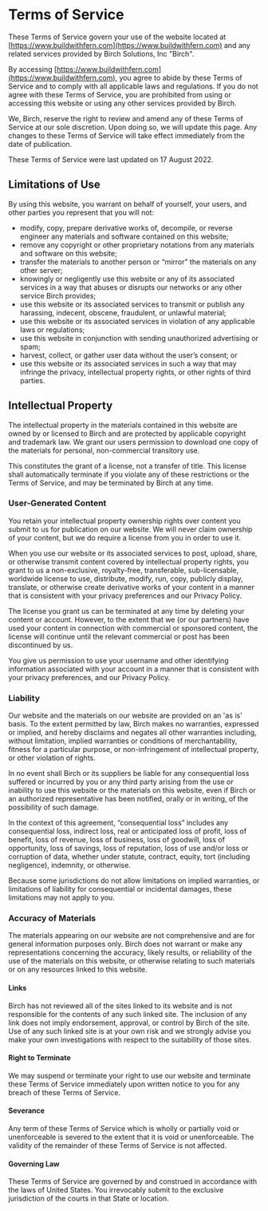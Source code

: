 # Terms of Service

These Terms of Service govern your use of the website located at [https://www.buildwithfern.com](https://www.buildwithfern.com) and any related services provided by Birch Solutions, Inc "Birch".

By accessing [https://www.buildwithfern.com](https://www.buildwithfern.com), you agree to abide by these Terms of Service and to comply with all applicable laws and regulations. If you do not agree with these Terms of Service, you are prohibited from using or accessing this website or using any other services provided by Birch.

We, Birch, reserve the right to review and amend any of these Terms of Service at our sole discretion. Upon doing so, we will update this page. Any changes to these Terms of Service will take effect immediately from the date of publication.

These Terms of Service were last updated on 17 August 2022.

## Limitations of Use

By using this website, you warrant on behalf of yourself, your users, and other parties you represent that you will not:

- modify, copy, prepare derivative works of, decompile, or reverse engineer any materials and software contained on this website;
- remove any copyright or other proprietary notations from any materials and software on this website;
- transfer the materials to another person or “mirror” the materials on any other server;
- knowingly or negligently use this website or any of its associated services in a way that abuses or disrupts our networks or any other service Birch provides;
- use this website or its associated services to transmit or publish any harassing, indecent, obscene, fraudulent, or unlawful material;
- use this website or its associated services in violation of any applicable laws or regulations;
- use this website in conjunction with sending unauthorized advertising or spam;
- harvest, collect, or gather user data without the user’s consent; or
- use this website or its associated services in such a way that may infringe the privacy, intellectual property rights, or other rights of third parties.

## Intellectual Property

The intellectual property in the materials contained in this website are owned by or licensed to Birch and are protected by applicable copyright and trademark law. We grant our users permission to download one copy of the materials for personal, non-commercial transitory use.

This constitutes the grant of a license, not a transfer of title. This license shall automatically terminate if you violate any of these restrictions or the Terms of Service, and may be terminated by Birch at any time.

### User-Generated Content

You retain your intellectual property ownership rights over content you submit to us for publication on our website. We will never claim ownership of your content, but we do require a license from you in order to use it.

When you use our website or its associated services to post, upload, share, or otherwise transmit content covered by intellectual property rights, you grant to us a non-exclusive, royalty-free, transferable, sub-licensable, worldwide license to use, distribute, modify, run, copy, publicly display, translate, or otherwise create derivative works of your content in a manner that is consistent with your privacy preferences and our Privacy Policy.

The license you grant us can be terminated at any time by deleting your content or account. However, to the extent that we (or our partners) have used your content in connection with commercial or sponsored content, the license will continue until the relevant commercial or post has been discontinued by us.

You give us permission to use your username and other identifying information associated with your account in a manner that is consistent with your privacy preferences, and our Privacy Policy.

### Liability

Our website and the materials on our website are provided on an 'as is' basis. To the extent permitted by law, Birch makes no warranties, expressed or implied, and hereby disclaims and negates all other warranties including, without limitation, implied warranties or conditions of merchantability, fitness for a particular purpose, or non-infringement of intellectual property, or other violation of rights.

In no event shall Birch or its suppliers be liable for any consequential loss suffered or incurred by you or any third party arising from the use or inability to use this website or the materials on this website, even if Birch or an authorized representative has been notified, orally or in writing, of the possibility of such damage.

In the context of this agreement, “consequential loss” includes any consequential loss, indirect loss, real or anticipated loss of profit, loss of benefit, loss of revenue, loss of business, loss of goodwill, loss of opportunity, loss of savings, loss of reputation, loss of use and/or loss or corruption of data, whether under statute, contract, equity, tort (including negligence), indemnity, or otherwise.

Because some jurisdictions do not allow limitations on implied warranties, or limitations of liability for consequential or incidental damages, these limitations may not apply to you.

### Accuracy of Materials

The materials appearing on our website are not comprehensive and are for general information purposes only. Birch does not warrant or make any representations concerning the accuracy, likely results, or reliability of the use of the materials on this website, or otherwise relating to such materials or on any resources linked to this website.

#### Links

Birch has not reviewed all of the sites linked to its website and is not responsible for the contents of any such linked site. The inclusion of any link does not imply endorsement, approval, or control by Birch of the site. Use of any such linked site is at your own risk and we strongly advise you make your own investigations with respect to the suitability of those sites.

#### Right to Terminate

We may suspend or terminate your right to use our website and terminate these Terms of Service immediately upon written notice to you for any breach of these Terms of Service.

#### Severance

Any term of these Terms of Service which is wholly or partially void or unenforceable is severed to the extent that it is void or unenforceable. The validity of the remainder of these Terms of Service is not affected.

#### Governing Law

These Terms of Service are governed by and construed in accordance with the laws of United States. You irrevocably submit to the exclusive jurisdiction of the courts in that State or location.
